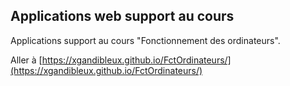 ## Applications web support au cours
Applications support au cours "Fonctionnement des ordinateurs".

Aller à  [https://xgandibleux.github.io/FctOrdinateurs/](https://xgandibleux.github.io/FctOrdinateurs/)

